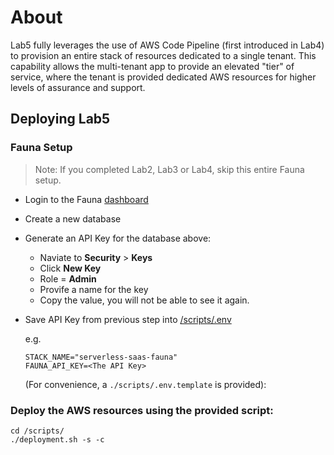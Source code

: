# About

Lab5 fully leverages the use of AWS Code Pipeline (first introduced in Lab4) to provision an entire stack of 
resources dedicated to a single tenant. This capability allows the multi-tenant app to provide an elevated "tier"
of service, where the tenant is provided dedicated AWS resources for higher levels of assurance and support.

## Deploying Lab5

### Fauna Setup
> Note: If you completed Lab2, Lab3 or Lab4, skip this entire Fauna setup.

* Login to the Fauna [dashboard](https://dashboard.fauna.com)
* Create a new database
* Generate an API Key for the database above:
  * Naviate to __Security__ > __Keys__
  * Click **New Key**
  * Role = **Admin**
  * Provife a name for the key
  * Copy the value, you will not be able to see it again.
* Save API Key from previous step into [/scripts/.env](./scripts/.env) 

  e.g. 
  ```
  STACK_NAME="serverless-saas-fauna"
  FAUNA_API_KEY=<The API Key>
  ```
  (For convenience, a `./scripts/.env.template` is provided):


### Deploy the AWS resources using the provided script:
```
cd /scripts/
./deployment.sh -s -c
```